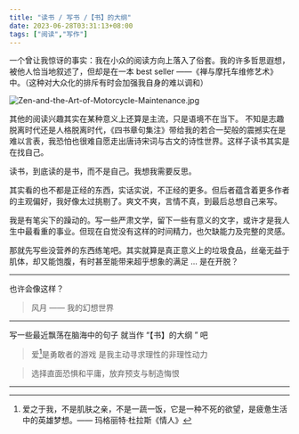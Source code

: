 ```yaml
---
title: "读书 / 写书 /【书】的大纲"
date: 2023-06-28T03:31:13+08:00
tags: ["阅读","写作"]
---
```



一个曾让我惊讶的事实：我在小众的阅读方向上落入了俗套。我的许多哲思遐想，被他人恰当地叙述了，但却是在一本 best seller  ——《禅与摩托车维修艺术》中。（这种对大众化的排斥有时会加强我自身的难以调和）

![Zen-and-the-Art-of-Motorcycle-Maintenance.jpg](https://gcore.jsdelivr.net/gh/AlexLiu2022/resources/img/Zen-and-the-Art-of-Motorcycle-Maintenance.jpg)


其他的阅读兴趣其实在某种意义上还算是主流，只是语境不在当下。
不知是志趣脱离时代还是人格脱离时代，《四书章句集注》带给我的若合一契般的震撼实在是难以言表，我恐怕也很难自愿走出唐诗宋词与古文的诗性世界。这样子读书其实是在找自己。

读书，到底读的是书，而不是自己。我想我需要反思。

其实看的也不都是正经的东西，实话实说，不正经的更多。但后者蕴含着更多作者的主观偏好，我好像太过挑剔了。爽文不爽，言情不真，到最后总想自己来写。

我是有笔尖下的躁动的。写一些严肃文学，留下一些有意义的文字，或许才是我人生中最看重的事业。但现在自觉没有这样的时间精力，也欠缺能力及完整的灵感。

那就先写些没营养的东西练笔吧。其实就算是真正意义上的垃圾食品，丝毫无益于肌体，却又能饱腹，有时甚至能带来超乎想象的满足 ... 是在开脱？

---

也许会像这样？
> 风月 —— 我的幻想世界

---
写一些最近飘荡在脑海中的句子 就当作 “【书】的大纲 ” 吧

>爱[^1]是勇敢者的游戏 是我主动寻求理性的非理性动力


>选择直面恐惧和平庸，放弃预支与制造悔恨


---
[^1]: 爱之于我，不是肌肤之亲，不是一蔬一饭，它是一种不死的欲望，是疲惫生活中的英雄梦想。—— 玛格丽特·杜拉斯《情人》